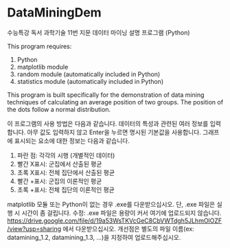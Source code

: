 # DataMiningDem
수능특강 독서 과학기술 11번 지문 데이터 마이닝 설명 프로그램 (Python)

This program requires:
  1. Python
  2. matplotlib module
  3. random module (automatically included in Python)
  4. statistics module (automatically included in Python)
  
This program is built specifically for the demonstration of data mining techniques of calculating an average position of two groups.
The position of the dots follow a normal distribution.

이 프로그램의 사용 방법은 다음과 같습니다.
데이터의 특성과 관련된 여러 정보를 입력합니다. 아무 값도 입력하지 않고 Enter을 누르면 명시된 기본값을 사용합니다.
그래프에 표시되는 요소에 대한 정보는 다음과 같습니다.
  1. 파란 점: 각각의 시행 (개별적인 데이터)
  2. 빨간 X표시: 군집에서 산출된 평균
  3. 초록 X표시: 전체 집단에서 산출된 평균
  4. 빨간 +표시: 군집의 이론적인 평균
  5. 초록 +표시: 전체 집단의 이론적인 평균

matplotlib 모듈 또는 Python이 없는 경우 .exe를 다운받으십시오. 단, .exe 파일은 실행 시 시간이 좀 걸립니다.
    수정: .exe 파일은 용량이 커서 여기에 업로드되지 않습니다. https://drive.google.com/file/d/19a53WsTKVcGeC8CbVWTdgh5JLhmOlOZF/view?usp=sharing 에서 다운받으십시오.
개선점은 별도의 파일 이름(ex: datamining_1.2, datamining_1.3, ...)을 지정하여 업로드해주십시오.
